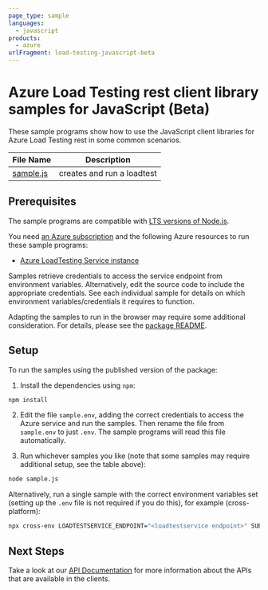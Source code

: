 ```yaml
---
page_type: sample
languages:
  - javascript
products:
  - azure
urlFragment: load-testing-javascript-beta
---
```


# Azure Load Testing rest client library samples for JavaScript (Beta)

These sample programs show how to use the JavaScript client libraries for Azure Load Testing rest in some common scenarios.

| **File Name**       | **Description**            |
| ------------------- | -------------------------- |
| [sample.js][sample] | creates and run a loadtest |

## Prerequisites

The sample programs are compatible with [LTS versions of Node.js](https://github.com/nodejs/release#release-schedule).

You need [an Azure subscription][freesub] and the following Azure resources to run these sample programs:

- [Azure LoadTesting Service instance][createinstance_azureloadtestingserviceinstance]

Samples retrieve credentials to access the service endpoint from environment variables. Alternatively, edit the source code to include the appropriate credentials. See each individual sample for details on which environment variables/credentials it requires to function.

Adapting the samples to run in the browser may require some additional consideration. For details, please see the [package README][package].

## Setup

To run the samples using the published version of the package:

1. Install the dependencies using `npm`:

```bash
npm install
```

2. Edit the file `sample.env`, adding the correct credentials to access the Azure service and run the samples. Then rename the file from `sample.env` to just `.env`. The sample programs will read this file automatically.

3. Run whichever samples you like (note that some samples may require additional setup, see the table above):

```bash
node sample.js
```

Alternatively, run a single sample with the correct environment variables set (setting up the `.env` file is not required if you do this), for example (cross-platform):

```bash
npx cross-env LOADTESTSERVICE_ENDPOINT="<loadtestservice endpoint>" SUBSCRIPTION_ID="<subscription id>" node sample.js
```

## Next Steps

Take a look at our [API Documentation][apiref] for more information about the APIs that are available in the clients.

[sample]: https://github.com/Azure/azure-sdk-for-js/blob/main/sdk/loadtestservice/load-testing-rest/samples/v1-beta/javascript/sample.js
[apiref]: https://docs.microsoft.com/javascript/api/@azure-rest/load-testing
[freesub]: https://azure.microsoft.com/free/
[createinstance_azureloadtestingserviceinstance]: https://learn.microsoft.com/azure/load-testing/
[package]: https://github.com/Azure/azure-sdk-for-js/tree/main/sdk/loadtestservice/load-testing-rest/README.md
